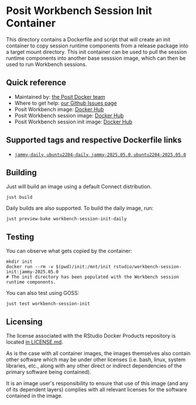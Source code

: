 # Posit Workbench Session Init Container

This directory contains a Dockerfile and script that will create an init container to copy session runtime components from a release package into a target mount directory. This init container can be used to pull the session runtime components into another base sesssion image, which can then be used to run Workbench sessions.

## Quick reference

* Maintained by: [the Posit Docker team](https://github.com/rstudio/rstudio-docker-products)
* Where to get help: [our Github Issues page](https://github.com/rstudio/rstudio-docker-products/issues)
* Posit Workbench image: [Docker Hub](https://hub.docker.com/r/rstudio/rstudio-workbench)
* Posit Workbench session image: [Docker Hub](https://hub.docker.com/r/rstudio/workbench-session)
* Posit Workbench session init image: [Docker Hub](https://hub.docker.com/r/rstudio/workbench-session-init)

## Supported tags and respective Dockerfile links

* [`jammy-daily`, `ubuntu2204-daily`, `jammy-2025.05.0`, `ubuntu2204-2025.05.0`](https://github.com/rstudio/rstudio-docker-products/blob/main/workbench-session-init/Dockerfile.2204)

## Building

Just will build an image using a default Connect distribution.

```console
just build
```

Daily builds are also supported. To build the daily image, run:

```console
just preview-bake workbench-session-init-daily
```

## Testing

You can observe what gets copied by the container:

```console
mkdir init
docker run --rm -v $(pwd)/init:/mnt/init rstudio/workbench-session-init:jammy-2025.05.0
# The init directory has been populated with the Workbench session runtime components.
```

You can also test using GOSS:

```console
just test workbench-session-init
```

## Licensing

The license associated with the RStudio Docker Products repository is located [in LICENSE.md](https://github.com/rstudio/rstudio-docker-products/blob/main/LICENSE.md).

As is the case with all container images, the images themselves also contain other software which may be under other
licenses (i.e. bash, linux, system libraries, etc., along with any other direct or indirect dependencies of the primary
software being contained).

It is an image user's responsibility to ensure that use of this image (and any of its dependent layers) complies with
all relevant licenses for the software contained in the image.
